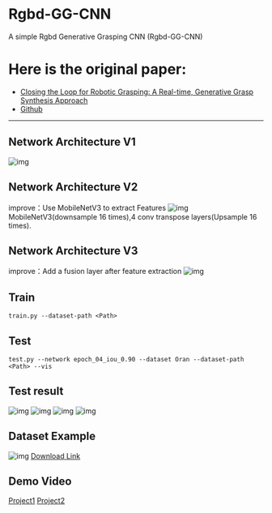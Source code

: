 # Rgbd-GG-CNN
A simple Rgbd Generative Grasping CNN (Rgbd-GG-CNN)
# Here is the original paper: 
* [Closing the Loop for Robotic Grasping: A Real-time, Generative Grasp Synthesis Approach](https://arxiv.org/abs/1804.05172)
* [Github](https://github.com/dougsm/ggcnn)
---
## Network Architecture V1
![img](img/network.png)
## Network Architecture V2
improve：Use MobileNetV3 to extract Features
![img](img/networkV2.png)
MobileNetV3(downsample 16 times),4 conv transpose layers(Upsample 16 times).
## Network Architecture V3
improve：Add a fusion layer after feature extraction
![img](img/NetworkV3.png)
## Train
	train.py --dataset-path <Path>
## Test
	test.py --network epoch_04_iou_0.90 --dataset Oran --dataset-path <Path> --vis
## Test result
![img](img/test_example5.png)
![img](img/test_example2.png)
![img](img/test_example3.png)
![img](img/test_example4.png)
## Dataset Example
![img](img/dataset_Example.png)
[Download Link](https://gsnckuedutw-my.sharepoint.com/:f:/g/personal/p76083029_gs_ncku_edu_tw/Eoa97q76hi1EqC1UkkFWE-cBGgFkZVHRsflegyYuCVKx9g?e=dUVym8)
## Demo Video
[Project1](https://gsnckuedutw-my.sharepoint.com/:v:/g/personal/p76083029_gs_ncku_edu_tw/EZHZnKW08gZLgPMFrMOMMrQBg3CkM9hVo_uskS8BhkFDFA?e=osDarI)
[Project2](https://gsnckuedutw-my.sharepoint.com/:v:/g/personal/p76083029_gs_ncku_edu_tw/EYLCqHHZeKRHloo_YWVpjz0BFS5VzTAvhYg3edzn3YSoDQ?e=tsxMNR)
